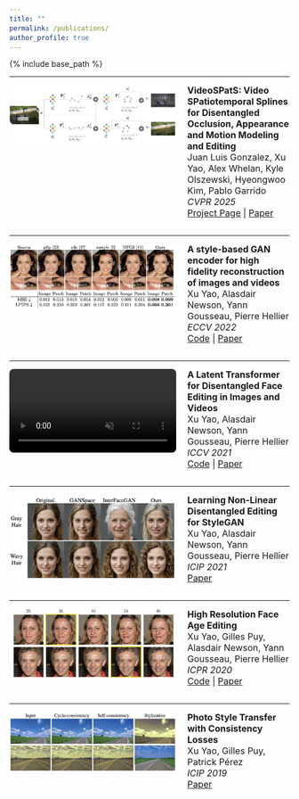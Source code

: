 ```yaml
---
title: ""
permalink: /publications/
author_profile: true
---
```


{% include base_path %}

<style>
  .publication {
    display: flex;
    flex-wrap: nowrap;
    margin-bottom: 30px;
    align-items: flex-start;
    gap: 20px;
  }

  .pub-media {
    width: 300px;
    flex-shrink: 0;
    border-radius: 8px;
  }

  .pub-media img,
  .pub-media video {
    width: 100%;
    height: auto;
    display: block;
    border-radius: 8px;
  }

  .pub-text {
    flex: 1;
    font-size: 1rem;
  }

  @media (max-width: 768px) {
    .publication {
      flex-direction: column;
    }

    .pub-media {
      width: 100%;
    }

    .pub-text {
      font-size: 0.95rem;
    }
  }

  @media (max-width: 480px) {
    .pub-text {
      font-size: 0.9rem;
    }
  }
</style>

---

<div class="publication">
  <div class="pub-media">
    <a href="https://arxiv.org/pdf/2504.07146" target="_blank">
      <img src="/images/publications/videospats.png" alt="VideoSPatS">
    </a>
  </div>
  <div class="pub-text">
    <strong>VideoSPatS: Video SPatiotemporal Splines for Disentangled Occlusion, Appearance and Motion Modeling and Editing</strong><br>
    Juan Luis Gonzalez, Xu Yao, Alex Whelan, Kyle Olszewski, Hyeongwoo Kim, Pablo Garrido<br>
    <em>CVPR 2025</em><br>
    <a href="https://juanluisg-flwls.github.io/videospats-website/">Project Page</a> |
    <a href="https://arxiv.org/pdf/2504.07146">Paper</a>
  </div>
</div>

---

<div class="publication">
  <div class="pub-media">
    <a href="https://www.ecva.net/papers/eccv_2022/papers_ECCV/papers/136750579.pdf" target="_blank">
      <img src="/images/publications/stylegan_encoder_thumb.jpg" alt="StyleGAN Encoder">
    </a>
  </div>
  <div class="pub-text">
    <strong>A style-based GAN encoder for high fidelity reconstruction of images and videos</strong><br>
    Xu Yao, Alasdair Newson, Yann Gousseau, Pierre Hellier<br>
    <em>ECCV 2022</em><br>
    <a href="https://github.com/InterDigitalInc/FeatureStyleEncoder">Code</a> |
    <a href="https://www.ecva.net/papers/eccv_2022/papers_ECCV/papers/136750579.pdf">Paper</a>
  </div>
</div>

---

<div class="publication">
  <div class="pub-media">
    <a href="https://xu-yao.github.io/videos/latent_transformer_thumb.mp4" target="_blank">
      <video autoplay muted loop playsinline>
        <source src="https://xu-yao.github.io/videos/latent_transformer_thumb.mp4" type="video/mp4">
        Your browser does not support the video tag.
      </video>
    </a>
  </div>
  <div class="pub-text">
    <strong>A Latent Transformer for Disentangled Face Editing in Images and Videos</strong><br>
    Xu Yao, Alasdair Newson, Yann Gousseau, Pierre Hellier<br>
    <em>ICCV 2021</em><br>
    <a href="https://github.com/InterDigitalInc/Latent-Transformer">Code</a> |
    <a href="https://openaccess.thecvf.com/content/ICCV2021/papers/Yao_A_Latent_Transformer_for_Disentangled_Face_Editing_in_Images_and_ICCV_2021_paper.pdf">Paper</a>
  </div>
</div>

---

<div class="publication">
  <div class="pub-media">
    <a href="https://xu-yao.github.io/files/2021ICIP_Disentanglement_final_version.pdf" target="_blank">
      <img src="/images/publications/nonlinear_editing_thumb.jpg" alt="Non-linear Editing">
    </a>
  </div>
  <div class="pub-text">
    <strong>Learning Non-Linear Disentangled Editing for StyleGAN</strong><br>
    Xu Yao, Alasdair Newson, Yann Gousseau, Pierre Hellier<br>
    <em>ICIP 2021</em><br>
    <a href="https://xu-yao.github.io/files/2021ICIP_Disentanglement_final_version.pdf">Paper</a>
  </div>
</div>

---

<div class="publication">
  <div class="pub-media">
    <a href="https://arxiv.org/pdf/2005.04410.pdf" target="_blank">
      <img src="/images/publications/face_age_thumb.jpg" alt="Face Age Editing">
    </a>
  </div>
  <div class="pub-text">
    <strong>High Resolution Face Age Editing</strong><br>
    Xu Yao, Gilles Puy, Alasdair Newson, Yann Gousseau, Pierre Hellier<br>
    <em>ICPR 2020</em><br>
    <a href="https://github.com/InterDigitalInc/HRFAE">Code</a> |
    <a href="https://arxiv.org/pdf/2005.04410.pdf">Paper</a>
  </div>
</div>

---

<div class="publication">
  <div class="pub-media">
    <a href="https://arxiv.org/pdf/2005.04408.pdf" target="_blank">
      <img src="/images/publications/style_transfer_thumb.jpg" alt="Photo Style Transfer">
    </a>
  </div>
  <div class="pub-text">
    <strong>Photo Style Transfer with Consistency Losses</strong><br>
    Xu Yao, Gilles Puy, Patrick Pérez<br>
    <em>ICIP 2019</em><br>
    <a href="https://arxiv.org/pdf/2005.04408.pdf">Paper</a>
  </div>
</div>


<!-- [A style-based gan encoder for high fidelity reconstruction of images and videos](https://www.ecva.net/papers/eccv_2022/papers_ECCV/papers/136750579.pdf)  
Xu Yao, Alasdair Newson, Yann Gousseau, Pierre Hellier \
*ECCV 2022* [[code](https://github.com/InterDigitalInc/FeatureStyleEncoder)]

[A Latent Transformer for Disentangled Face Editing in Images and Videos](https://openaccess.thecvf.com/content/ICCV2021/papers/Yao_A_Latent_Transformer_for_Disentangled_Face_Editing_in_Images_and_ICCV_2021_paper.pdf)  
Xu Yao, Alasdair Newson, Yann Gousseau, Pierre Hellier \
*ICCV 2021* [[code](https://github.com/InterDigitalInc/Latent-Transformer)]

[Learning Non-Linear Disentangled Editing for StyleGAN](https://xu-yao.github.io/files/2021ICIP_Disentanglement_final_version.pdf)  
Xu Yao, Alasdair Newson, Yann Gousseau, Pierre Hellier \
*ICIP 2021*

[High Resolution Face Age Editing](https://arxiv.org/pdf/2005.04410.pdf)  
Xu Yao, Gilles Puy, Alasdair Newson, Yann Gousseau, Pierre Hellier \
*ICPR 2020* [[code](https://github.com/InterDigitalInc/HRFAE)]

[Photo Style Transfer with Consistency Losses](https://arxiv.org/pdf/2005.04408.pdf)  
Xu Yao, Gilles Puy, Patrick Pérez \
*ICIP 2019*  -->